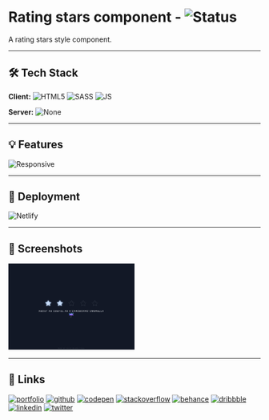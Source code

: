 # Rating stars component - ![Status](https://img.shields.io/badge/Status-Finished-20bf6b?style=flat-square)

A rating stars style component.

---

## 🛠 Tech Stack

**Client:**
![HTML5](https://img.shields.io/badge/HTML5-E34F26?&logo=html5&logoColor=white)
![SASS](https://img.shields.io/badge/Sass-CC6699?&logo=sass&logoColor=white)
![JS](https://img.shields.io/badge/JavaScript-F7DF1E?&logo=javascript&logoColor=black)

**Server:**
![None](https://img.shields.io/badge/NONE-778899?)

---

## 💡 Features

![Responsive](https://img.shields.io/badge/Responsive-Full-27AE60?style=flat-square)


---


## 📲 Deployment

![Netlify](https://img.shields.io/badge/Netlify-00C7B7?&logo=netlify&logoColor=white)

---


## 📸 Screenshots

<img src="img/screenshot.png" width=50%>

---

## 🔗 Links

[![portfolio](https://img.shields.io/badge/my_portfolio-000?style=for-the-badge&logo=ko-fi&logoColor=white)](https://kevinbourgitteau.com/)
[![github](https://img.shields.io/badge/GitHub-100000?style=for-the-badge&logo=github&logoColor=white)](https://github.com/ka-be)
[![codepen](https://img.shields.io/badge/Codepen-000000?style=for-the-badge&logo=codepen&logoColor=white)](https://codepen.io/ka-be)
[![stackoverflow](https://img.shields.io/badge/Stack_Overflow-FE7A16?style=for-the-badge&logo=stack-overflow&logoColor=white)](https://stackoverflow.com/users/13797852/kevin-bjto)
[![behance](https://img.shields.io/badge/-Behance-blue?style=for-the-badge&logo=behance&logoColor=white)](https://www.behance.net/kaabe)
[![dribbble](https://img.shields.io/badge/Dribbble-EA4C89?style=for-the-badge&logo=dribbble&logoColor=white)](https://dribbble.com/Kaabee)
[![linkedin](https://img.shields.io/badge/linkedin-0A66C2?style=for-the-badge&logo=linkedin&logoColor=white)](https://fr.linkedin.com/in/kevin-bourgitteau)
[![twitter](https://img.shields.io/badge/twitter-1DA1F2?style=for-the-badge&logo=twitter&logoColor=white)](https://twitter.com/BjtoKevin)
